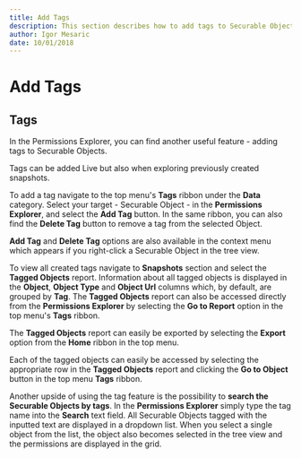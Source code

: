 ```yaml
---
title: Add Tags
description: This section describes how to add tags to Securable Objects.
author: Igor Mesaric
date: 10/01/2018
---
```


# Add Tags

## **Tags**

In the Permissions Explorer, you can find another useful feature - adding tags to Securable Objects.

Tags can be added Live but also when exploring previously created snapshots.

To add a tag navigate to the top menu's **Tags** ribbon under the **Data** category. Select your target - Securable Object - in the **Permissions Explorer**, and select the **Add Tag** button. In the same ribbon, you can also find the **Delete Tag** button to remove a tag from the selected Object.

**Add Tag** and **Delete Tag** options are also available in the context menu which appears if you right-click a Securable Object in the tree view.

To view all created tags navigate to **Snapshots** section and select the **Tagged Objects** report. Information about all tagged objects is displayed in the **Object**, **Object Type** and **Object Url** columns which, by default, are grouped by **Tag**. The **Tagged Objects** report can also be accessed directly from the **Permissions Explorer** by selecting the **Go to Report** option in the top menu's **Tags** ribbon.

The **Tagged Objects** report can easily be exported by selecting the **Export** option from the **Home** ribbon in the top menu.

Each of the tagged objects can easily be accessed by selecting the appropriate row in the **Tagged Objects** report and clicking the **Go to Object** button in the top menu **Tags** ribbon.

Another upside of using the tag feature is the possibility to **search the Securable Objects by tags**. In the **Permissions Explorer** simply type the tag name into the **Search** text field. All Securable Objects tagged with the inputted text are displayed in a dropdown list. When you select a single object from the list, the object also becomes selected in the tree view and the permissions are displayed in the grid.

